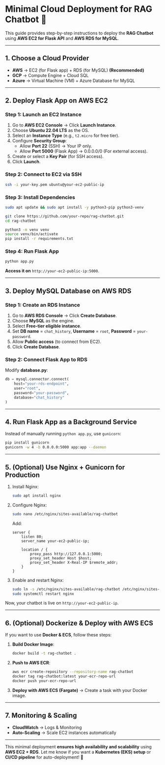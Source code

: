 # **Minimal Cloud Deployment for RAG Chatbot** 🚀

This guide provides step-by-step instructions to deploy the **RAG Chatbot** using **AWS EC2 for Flask API** and **AWS RDS for MySQL**.

---

## **1. Choose a Cloud Provider**
- **AWS** → EC2 (for Flask app) + RDS (for MySQL) **(Recommended)**
- **GCP** → Compute Engine + Cloud SQL
- **Azure** → Virtual Machine (VM) + Azure Database for MySQL  

---

## **2. Deploy Flask App on AWS EC2**
### **Step 1: Launch an EC2 Instance**
1. Go to **AWS EC2 Console** → Click **Launch Instance**.
2. Choose **Ubuntu 22.04 LTS** as the OS.
3. Select an **Instance Type** (e.g., `t2.micro` for free tier).
4. Configure **Security Group**:
   - Allow **Port 22** (SSH) → Your IP only.
   - Allow **Port 5000** (Flask App) → 0.0.0.0/0 (For external access).
5. Create or select a **Key Pair** (for SSH access).
6. Click **Launch**.

### **Step 2: Connect to EC2 via SSH**
```bash
ssh -i your-key.pem ubuntu@your-ec2-public-ip
```

### **Step 3: Install Dependencies**
```bash
sudo apt update && sudo apt install -y python3-pip python3-venv

git clone https://github.com/your-repo/rag-chatbot.git
cd rag-chatbot

python3 -m venv venv
source venv/bin/activate
pip install -r requirements.txt
```

### **Step 4: Run Flask App**
```bash
python app.py
```
**Access it on** `http://your-ec2-public-ip:5000`.

---

## **3. Deploy MySQL Database on AWS RDS**
### **Step 1: Create an RDS Instance**
1. Go to **AWS RDS Console** → Click **Create Database**.
2. Choose **MySQL** as the engine.
3. Select **Free-tier eligible instance**.
4. Set **DB name** = `chat_history`, **Username** = `root`, **Password** = `your-password`.
5. Allow **Public access** (to connect from EC2).
6. Click **Create Database**.

### **Step 2: Connect Flask App to RDS**
Modify **database.py**:
```python
db = mysql.connector.connect(
    host="your-rds-endpoint",
    user="root",
    password="your-password",
    database="chat_history"
)
```

---

## **4. Run Flask App as a Background Service**
Instead of manually running `python app.py`, use `gunicorn`:
```bash
pip install gunicorn
gunicorn -w 4 -b 0.0.0.0:5000 app:app --daemon
```

---

## **5. (Optional) Use Nginx + Gunicorn for Production**
1. Install Nginx:
   ```bash
   sudo apt install nginx
   ```
2. Configure Nginx:
   ```bash
   sudo nano /etc/nginx/sites-available/rag-chatbot
   ```
   Add:
   ```
   server {
       listen 80;
       server_name your-ec2-public-ip;

       location / {
           proxy_pass http://127.0.0.1:5000;
           proxy_set_header Host $host;
           proxy_set_header X-Real-IP $remote_addr;
       }
   }
   ```
3. Enable and restart Nginx:
   ```bash
   sudo ln -s /etc/nginx/sites-available/rag-chatbot /etc/nginx/sites-enabled
   sudo systemctl restart nginx
   ```

Now, your chatbot is live on `http://your-ec2-public-ip`.

---

## **6. (Optional) Dockerize & Deploy with AWS ECS**
If you want to use **Docker & ECS**, follow these steps:
1. **Build Docker Image**:
   ```bash
   docker build -t rag-chatbot .
   ```
2. **Push to AWS ECR**:
   ```bash
   aws ecr create-repository --repository-name rag-chatbot
   docker tag rag-chatbot:latest your-ecr-repo-url
   docker push your-ecr-repo-url
   ```
3. **Deploy with AWS ECS (Fargate)** → Create a task with your Docker image.

---

## **7. Monitoring & Scaling**
- **CloudWatch** → Logs & Monitoring
- **Auto-Scaling** → Scale EC2 instances automatically

---

This minimal deployment **ensures high availability and scalability** using **AWS EC2 + RDS**. Let me know if you want a **Kubernetes (EKS) setup** or **CI/CD pipeline** for auto-deployment! 🚀
